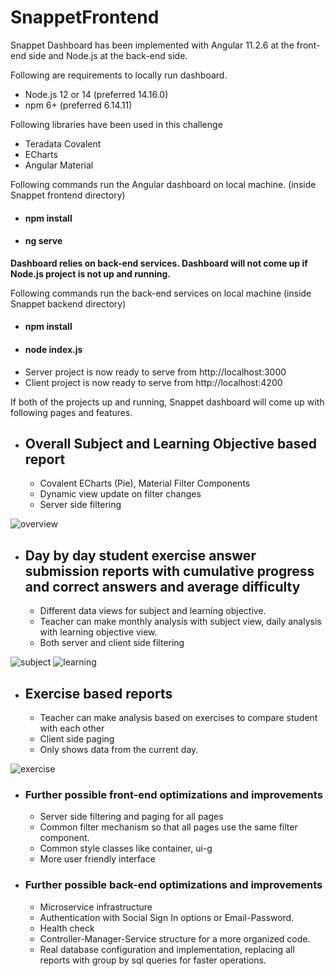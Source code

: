 # SnappetFrontend

Snappet Dashboard has been implemented with Angular 11.2.6 at the front-end side and Node.js at the back-end side.

Following are requirements to locally run dashboard.
* Node.js 12 or 14 (preferred 14.16.0)
* npm 6+ (preferred 6.14.11)

Following libraries have been used in this challenge
* Teradata Covalent
* ECharts
* Angular Material

Following commands run the Angular dashboard on local machine.
(inside Snappet frontend directory)
* #### npm install
* #### ng serve

**Dashboard relies on back-end services. Dashboard will not come up if Node.js project is not up and running.**

Following commands run the back-end services on local machine
(inside Snappet backend directory)
* #### npm install
* #### node index.js
* Server project is now ready to serve from http://localhost:3000
* Client project is now ready to serve from http://localhost:4200


If both of the projects up and running, Snappet dashboard will come up with following pages and features.

* ## Overall Subject and Learning Objective based report

  * Covalent ECharts (Pie), Material Filter Components
  * Dynamic view update on filter changes
  * Server side filtering

![overview](https://user-images.githubusercontent.com/36479139/112060110-cbb0f480-8b6d-11eb-82ae-b6f9d0ea37a0.png)


* ## Day by day student exercise answer submission reports with cumulative progress and correct answers and average difficulty

  * Different data views for subject and learning objective.
  * Teacher can make monthly analysis with subject view, daily analysis with learning objective view.
  * Both server and client side filtering


![subject](https://user-images.githubusercontent.com/36479139/112060180-e7b49600-8b6d-11eb-8bdb-3837fa2b46a5.PNG)
![learning](https://user-images.githubusercontent.com/36479139/112060187-eaaf8680-8b6d-11eb-8977-d4ecb19d497c.PNG)


* ## Exercise based reports

  * Teacher can make analysis based on exercises to compare student with each other
  * Client side paging
  * Only shows data from the current day.

![exercise](https://user-images.githubusercontent.com/36479139/112060234-fac76600-8b6d-11eb-9de8-bd2be16290e8.PNG)


* ### Further possible front-end optimizations and improvements
  * Server side filtering and paging for all pages
  * Common filter mechanism so that all pages use the same filter component.
  * Common style classes like container, ui-g
  * More user friendly interface

* ### Further possible back-end optimizations and improvements
  * Microservice infrastructure
  * Authentication with Social Sign In options or Email-Password.
  * Health check
  * Controller-Manager-Service structure for a more organized code.
  * Real database configuration and implementation, replacing all reports with group by sql queries for faster operations.



